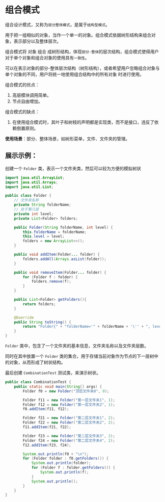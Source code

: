 # 组合模式

组合设计模式，又称为`部分整体模式`，是属于`结构型模式`。

用于把一组相似的对象，当作一个单一的对象。组合模式依据树形结构来组合对象，表示部分以及整体层次。

组合模式将  对象 组合 成树形结构，体现`部分·整体`的层次结构，组合模式使得用户对于单个对象和组合对象的使用具有`一致性`。

可以在表示对象的部分-整体层次结构（树形结构），或者希望用户忽略组合对象与单个对象的不同，用户将统一地使用组合结构中的所有对象 时进行使用。

组合模式的优点：
1. 高层模块调用简单。
2. 节点自由增加。

组合模式的缺点：
1. 在使用组合模式时，其叶子和树枝的声明都是实现类，而不是接口，违反了依赖倒置原则。

**使用场景**：部分、整体场景，如树形菜单，文件、文件夹的管理。

## 展示示例：

创建一个 `Folder` 类，表示一个文件夹类，然后可以较为方便的模拟树状

```java
import java.util.ArrayList;
import java.util.Arrays;
import java.util.List;

public class Folder {
    // 文件夹名称
    private String folderName;
    // 处于第几层
    private int level;
    private List<Folder> folders;

    public Folder(String folderName, int level) {
        this.folderName = folderName;
        this.level = level;
        folders = new ArrayList<>();
    }

    public void addItem(Folder... folder) {
        folders.addAll(Arrays.asList(folder));
    }

    public void removeItem(Folder... folder) {
        for (Folder f : folder) {
            folders.remove(f);
        }
    }

    public List<Folder> getFolders(){
        return folders;
    }

    @Override
    public String toString() {
        return "Folder{" + "folderName='" + folderName + '\'' + ", level=" + level + '}';
    }
}
```

`Folder` 类中，包含了一个文件夹的基本信息，文件夹名称以及文件夹层数。

同时在其中放置一个 `Folder` 类的集合，用于存储当前对象作为节点的下一层树中的对象，从而形成了树状结构。

最后创建 `CombinationTest` 测试类，来演示树状。

```java
public class CombinationTest {
    public static void main(String[] args) {
        Folder f0 = new Folder("顶层文件夹0", 0);

        Folder f11 = new Folder("第一层文件夹1", 1);
        Folder f12 = new Folder("第一层文件夹2", 1);
        f0.addItem(f11, f12);

        Folder f21 = new Folder("第二层文件夹1", 2);
        Folder f22 = new Folder("第二层文件夹2", 2);
        f11.addItem(f21, f22);

        Folder f23 = new Folder("第二层文件夹3", 2);
        Folder f24 = new Folder("第二层文件夹4", 2);
        f12.addItem(f23, f24);

        System.out.println(f0 + "\n");
        for (Folder folder : f0.getFolders()) {
            System.out.println(folder);
            for (Folder f : folder.getFolders()) {
                System.out.println(f);
            }
            System.out.println();
        }
    }
}
```